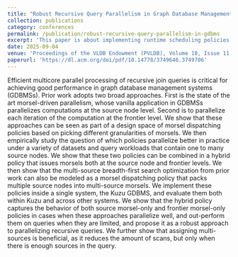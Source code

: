 ```yaml
---
title: "Robust Recursive Query Parallelism in Graph Database Management Systems"
collection: publications
category: conferences
permalink: /publication/robust-recursive-query-parallelism-in-gdbms
excerpt: 'This paper is about implementing runtime scheduling policies for recursive queries in GDBMSs'
date: 2025-09-04
venue: 'Proceedings of the VLDB Endowment (PVLDB), Volume 18, Issue 11'
paperurl: 'https://dl.acm.org/doi/pdf/10.14778/3749646.3749706'
---
```


Efficient multicore parallel processing of recursive join queries is critical for achieving good performance in graph
database management systems (GDBMSs). Prior work adopts two broad approaches. First is the state of the art morsel-driven
parallelism, whose vanilla application in GDBMSs parallelizes computations at the source node level. Second is to 
parallelize each iteration of the computation at the frontier level. We show that these approaches can be seen as part 
of a design space of morsel dispatching policies based on picking different granularities of morsels. We then empirically
study the question of which policies parallelize better in practice under a variety of datasets and query workloads that
contain one to many source nodes. We show that these two policies can be combined in a hybrid policy that issues morsels
both at the source node and frontier levels. We then show that the multi-source breadth-first search optimization from 
prior work can also be modeled as a morsel dispatching policy that packs multiple source nodes into multi-source morsels.
We implement these policies inside a single system, the Kuzu GDBMS, and evaluate them both within Kuzu and across other 
systems. We show that the hybrid policy captures the behavior of both source morsel-only and frontier morsel-only policies
in cases when these approaches parallelize well, and out-perform them on queries when they are limited, and propose it 
as a robust approach to parallelizing recursive queries. We further show that assigning multi-sources is beneficial, as 
it reduces the amount of scans, but only when there is enough sources in the query.
